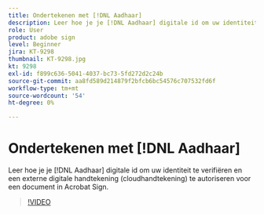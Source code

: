 ```yaml
---
title: Ondertekenen met [!DNL Aadhaar]
description: Leer hoe je je [!DNL Aadhaar] digitale id om uw identiteit te verifiëren en een externe digitale handtekening (cloudhandtekening) te autoriseren voor een document in Acrobat Sign
role: User
product: adobe sign
level: Beginner
jira: KT-9298
thumbnail: KT-9298.jpg
kt: 9298
exl-id: f899c636-5041-4037-bc73-5fd272d2c24b
source-git-commit: aa8fd589d214879f2bfcb6bc54576c707532fd6f
workflow-type: tm+mt
source-wordcount: '54'
ht-degree: 0%

---
```


# Ondertekenen met [!DNL Aadhaar]

Leer hoe je je [!DNL Aadhaar] digitale id om uw identiteit te verifiëren en een externe digitale handtekening (cloudhandtekening) te autoriseren voor een document in Acrobat Sign.

>[!VIDEO](https://video.tv.adobe.com/v/338362?quality=12&learn=on&hidetitle=true)
